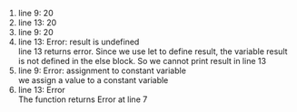 1) line 9: 20 <br />
2) line 13: 20 <br />
3) line 9: 20 <br />
4) line 13: Error: result is undefined <br />
line 13 returns error. Since we use let to define result, the variable result is not defined in the else block. So we cannot print result in line 13 <br />
5) line 9: Error: assignment to constant variable <br />
we assign a value to a constant variable <br />
6) line 13: Error <br />
The function returns Error at line 7 <br />

